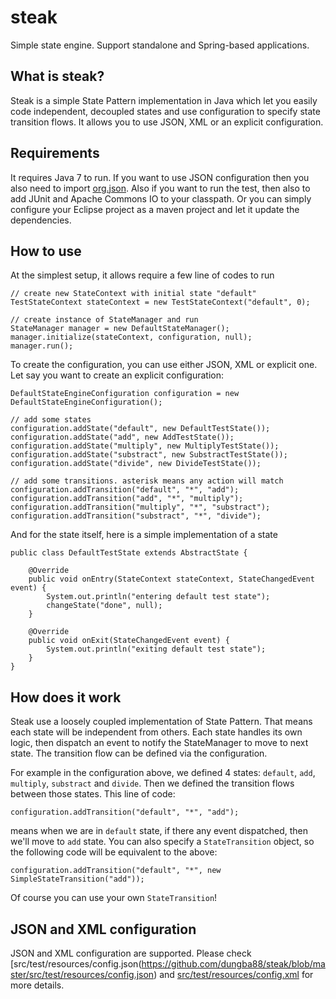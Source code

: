 # steak
Simple state engine. Support standalone and Spring-based applications.

## What is steak?
Steak is a simple State Pattern implementation in Java which let you easily code independent, decoupled states and use configuration to specify state transition flows.
It allows you to use JSON, XML or an explicit configuration.

## Requirements
It requires Java 7 to run. If you want to use JSON configuration then you also need to import [org.json](http://json.org/). Also if you want to run the test, then also to add JUnit and Apache Commons IO to your classpath. Or you can simply configure your Eclipse project as a maven project and let it update the dependencies.

## How to use
At the simplest setup, it allows require a few line of codes to run

    // create new StateContext with initial state "default"
    TestStateContext stateContext = new TestStateContext("default", 0);
    
    // create instance of StateManager and run
    StateManager manager = new DefaultStateManager();
    manager.initialize(stateContext, configuration, null);
    manager.run();
    
To create the configuration, you can use either JSON, XML or explicit one. Let say you want to create an explicit configuration:

    DefaultStateEngineConfiguration configuration = new DefaultStateEngineConfiguration();

    // add some states
    configuration.addState("default", new DefaultTestState());
    configuration.addState("add", new AddTestState());
    configuration.addState("multiply", new MultiplyTestState());
    configuration.addState("substract", new SubstractTestState());
    configuration.addState("divide", new DivideTestState());
    
    // add some transitions. asterisk means any action will match
    configuration.addTransition("default", "*", "add");
    configuration.addTransition("add", "*", "multiply");
    configuration.addTransition("multiply", "*", "substract");
    configuration.addTransition("substract", "*", "divide");
    
And for the state itself, here is a simple implementation of a state

    public class DefaultTestState extends AbstractState {
	
        @Override
        public void onEntry(StateContext stateContext, StateChangedEvent event) {
            System.out.println("entering default test state");
            changeState("done", null);
        }

        @Override
        public void onExit(StateChangedEvent event) {
            System.out.println("exiting default test state");
        }
    }


## How does it work

Steak use a loosely coupled implementation of State Pattern. That means each state will be independent from others. Each
state handles its own logic, then dispatch an event to notify the StateManager to move to next state. The transition flow
can be defined via the configuration.

For example in the configuration above, we defined 4 states: `default`, `add`, `multiply`, `substract` and `divide`.
Then we defined the transition flows between those states. This line of code:

    configuration.addTransition("default", "*", "add");
    
means when we are in `default` state, if there any event dispatched, then we'll move to `add` state. You can also specify a `StateTransition` object, so the following code will be equivalent to the above:

    configuration.addTransition("default", "*", new SimpleStateTransition("add"));

Of course you can use your own `StateTransition`!

## JSON and XML configuration

JSON and XML configuration are supported. Please check [src/test/resources/config.json(https://github.com/dungba88/steak/blob/master/src/test/resources/config.json) and [src/test/resources/config.xml](https://github.com/dungba88/steak/blob/master/src/test/resources/config.xml) for more details.
